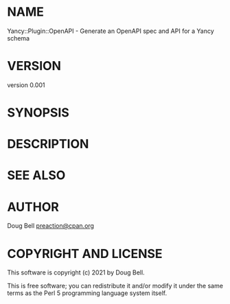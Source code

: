 # NAME

Yancy::Plugin::OpenAPI - Generate an OpenAPI spec and API for a Yancy schema

# VERSION

version 0.001

# SYNOPSIS

# DESCRIPTION

# SEE ALSO

# AUTHOR

Doug Bell <preaction@cpan.org>

# COPYRIGHT AND LICENSE

This software is copyright (c) 2021 by Doug Bell.

This is free software; you can redistribute it and/or modify it under
the same terms as the Perl 5 programming language system itself.
